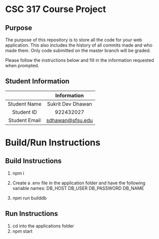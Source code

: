 # CSC 317 Course Project

## Purpose

The purpose of this repository is to store all the code for your web application. This also includes the history of all commits made and who made them. Only code submitted on the master branch will be graded.

Please follow the instructions below and fill in the information requested when prompted.

## Student Information

|               | Information   |
|:-------------:|:-------------:|
| Student Name  | Sukrit Dev Dhawan|
| Student ID    | 922432027        |
| Student Email | sdhawan@sfsu.edu |



# Build/Run Instructions

## Build Instructions
1. npm i
2. Create a .env file in the application folder and have the following variable names:
    DB_HOST
    DB_USER
    DB_PASSWORD
    DB_NAME

3. npm run builddb

## Run Instructions
1. cd into the applications folder
2. npm start